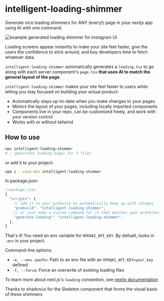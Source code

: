 # intelligent-loading-shimmer
Generate nice loading shimmers for ANY (every!) page in your nextjs app using AI with one command.

![example generated loading shimmer for instagram UI](https://github.com/jrfrantz/intelligent-loading-shimmer/blob/main/post-shimmer.gif?raw=true)

Loading screens appear instantly to make your site feel faster, give the users the confidence to stick around, and buy developers time to fetch whatever data.

`intelligent-loading-shimmer` automatically generates a `loading.tsx` to go along with each server component's `page.tsx` **that uses AI to match the general layout of the page**.

`intelligent-loading-shimmer` makes your site feel faster to users while letting you stay focused on building your actual product:
- Automatically stays up-to-date when you make changes to your pages
- Mimics the layout of your pages, including locally imported components
- Components live in your repo, can be customized freely, and work with your version control
- Works with or without tailwind

## How to use
```bash
npx intelligent-loading-shimmer
# ✅ generated loading pages for 3 files
```
or add it to your project:
```bash
npm i --save-dev intelligent-loading-shimmer
```
In package.json:
```js
//package.json
{
  "scripts": {
    // add it to your prebuild to automatically keep up with changes
    "prebuild": "intelligent-loading-shimmer",
    // or just make a custom command for it that matches your preferences
    "generate-loading": "intelligent-loading-shimmer",
  },
}
```
That's it! You need an env variable for `OPENAI_API_KEY`. By defualt, looks in `.env` in your project.

Command-line options:
- `-e, --env <path>`: Path to an env file with an `OPENAI_API_KEY=your_key` defined
- `-f, --force`: Force an overwrite of existing loading files

To learn more about next.js's `loading` convention, see [nextjs documentation](https://nextjs.org/docs/app/building-your-application/routing/loading-ui-and-streaming)

Thanks to shadcn/ui for the Skeleton component that forms the visual basis of these shimmers
